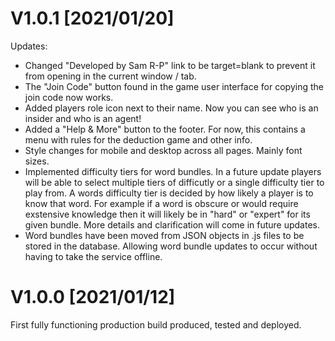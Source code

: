 # V1.0.1 [2021/01/20]

Updates:

-   Changed "Developed by Sam R-P" link to be target=blank to prevent it from opening in the current window / tab.
-   The "Join Code" button found in the game user interface for copying the join code now works.
-   Added players role icon next to their name. Now you can see who is an insider and who is an agent!
-   Added a "Help & More" button to the footer. For now, this contains a menu with rules for the deduction game and other info.
-   Style changes for mobile and desktop across all pages. Mainly font sizes.
-   Implemented difficulty tiers for word bundles. In a future update players will be able to select multiple tiers of difficutly or a single difficulty tier to play from. A words difficulty tier is decided by how likely a player is to know that word. For example if a word is obscure or would require exstensive knowledge then it will likely be in "hard" or "expert" for its given bundle. More details and clarification will come in future updates.
-   Word bundles have been moved from JSON objects in .js files to be stored in the database. Allowing word bundle updates to occur without having to take the service offline.

# V1.0.0 [2021/01/12]

First fully functioning production build produced, tested and deployed.
